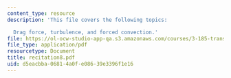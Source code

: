 ```yaml
---
content_type: resource
description: 'This file covers the following topics:

  Drag force, turbulence, and forced convection.'
file: https://ol-ocw-studio-app-qa.s3.amazonaws.com/courses/3-185-transport-phenomena-in-materials-engineering-fall-2003/d5eacbba06814a0fe08639e3396f1e16_recitation8.pdf
file_type: application/pdf
resourcetype: Document
title: recitation8.pdf
uid: d5eacbba-0681-4a0f-e086-39e3396f1e16
---
```

